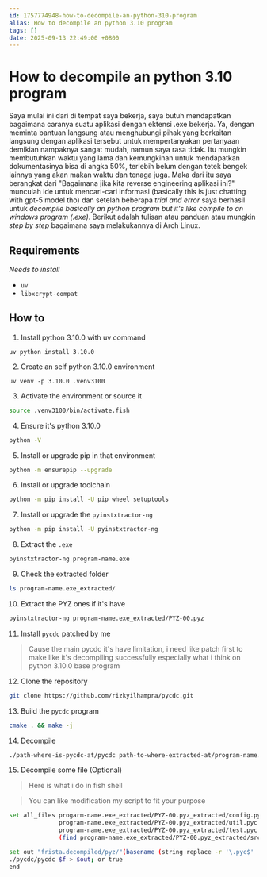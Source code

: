 ```yaml
---
id: 1757774948-how-to-decompile-an-python-310-program
alias: How to decompile an python 3.10 program
tags: []
date: 2025-09-13 22:49:00 +0800
---
```

# How to decompile an python 3.10 program

Saya mulai ini dari di tempat saya bekerja, saya butuh mendapatkan bagaimana caranya suatu aplikasi dengan ektensi .exe bekerja. Ya, dengan meminta bantuan langsung atau menghubungi pihak yang berkaitan langsung dengan aplikasi tersebut untuk mempertanyakan pertanyaan demikian nampaknya sangat mudah, namun saya rasa tidak. Itu mungkin membutuhkan waktu yang lama dan kemungkinan untuk mendapatkan dokumentasinya bisa di angka 50%, terlebih belum dengan tetek bengek lainnya yang akan makan waktu dan tenaga juga. Maka dari itu saya berangkat dari "Bagaimana jika kita reverse engineering aplikasi ini?" munculah ide untuk mencari-cari informasi (basically this is just chatting with gpt-5 model tho) dan setelah beberapa *trial and error* saya berhasil untuk *decompile basically an python program but it's like compile to an windows program (.exe)*. Berikut adalah tulisan atau panduan atau mungkin *step by step* bagaimana saya melakukannya di Arch Linux.
## Requirements
*Needs to install*
- `uv`
- `libxcrypt-compat`

## How to 
1. Install python 3.10.0 with uv command

```
uv python install 3.10.0
```

2.  Create an self python 3.10.0 environment  

```
uv venv -p 3.10.0 .venv3100
```

3. Activate the environment or source it

```bash
source .venv3100/bin/activate.fish
```

4.  Ensure it's python 3.10.0

```bash
python -V
```

5. Install or upgrade pip in that environment

```bash
python -m ensurepip --upgrade
```

6. Install or upgrade toolchain

```bash
python -m pip install -U pip wheel setuptools
```

7. Install or upgrade the `pyinstxtractor-ng` 

```bash
python -m pip install -U pyinstxtractor-ng
````

8. Extract the `.exe`

```bash
pyinstxtractor-ng program-name.exe
```

9. Check the extracted folder

```bash
ls program-name.exe_extracted/
```

10. Extract the PYZ ones if it's have

```bash
pyinstxtractor-ng program-name.exe_extracted/PYZ-00.pyz
```

11. Install `pycdc` patched by me 

> Cause the main pycdc it's have limitation, i need like patch first to make like it's decompiling successfully especially what i think on python 3.10.0 base program 

12. Clone the repository
   
```bash
git clone https://github.com/rizkyilhampra/pycdc.git
```
   
13.  Build the `pycdc` program
   
```bash
cmake . && make -j
```

14. Decompile

```bash
./path-where-is-pycdc-at/pycdc path-to-where-extracted-at/program-name.exe_extracted/program-name.pyc
```

15. Decompile some file (Optional)

> Here is what i do in fish shell

> You can like modification my script to fit your purpose

```bash
set all_files progarm-name.exe_extracted/PYZ-00.pyz_extracted/config.pyc \
              program-name.exe_extracted/PYZ-00.pyz_extracted/util.pyc \
              program-name.exe_extracted/PYZ-00.pyz_extracted/test.pyc \
              (find program-name.exe_extracted/PYZ-00.pyz_extracted/src -type f -name '*.pyc')
```

```bash
set out "frista.decompiled/pyz/"(basename (string replace -r '\.pyc$' '.py' $f))
./pycdc/pycdc $f > $out; or true
end
```